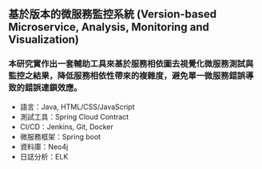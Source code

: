 ## 基於版本的微服務監控系統 (Version-based Microservice, Analysis, Monitoring and Visualization)
### 本研究實作出一套輔助工具來基於服務相依圖去視覺化微服務測試與監控之結果，降低服務相依性帶來的複雜度，避免單一微服務錯誤導致的錯誤連鎖效應。
  + 語言：Java, HTML/CSS/JavaScript
  + 測試工具：Spring Cloud Contract
  + CI/CD：Jenkins, Git, Docker
  + 微服務框架：Spring boot
  + 資料庫：Neo4j
  + 日誌分析：ELK
